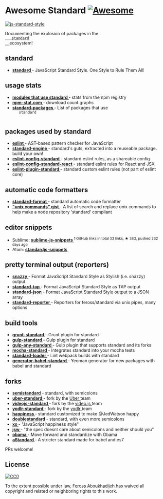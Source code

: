 <h1>
 Awesome Standard
 <a href="https://github.com/sindresorhus/awesome">
  <img alt="Awesome" src="https://cdn.rawgit.com/sindresorhus/awesome/d7305f38d29fed78fa85652e3a63e154dd8e8829/media/badge.svg"/>
 </a>
</h1>
<p>
 <a href="https://github.com/feross/standard">
  <img alt="js-standard-style" src="https://cdn.rawgit.com/feross/standard/master/badge.svg"/>
 </a>
</p>
<p>
 Documenting the explosion of packages in the
 <a href="https://github.com/feross/standard">
  <code>
   standard
  </code>
 </a>
 ecosystem!
</p>
<h2>
 standard
</h2>
<ul>
 <li>
  <strong>
   <a href="https://www.npmjs.com/package/standard">
    standard
   </a>
  </strong>
  - JavaScript Standard Style. One Style to Rule Them All!
 </li>
</ul>
<h2>
 usage stats
</h2>
<ul>
 <li>
  <strong>
   <a href="https://gist.github.com/feross/e0882df2fe673d6ce064">
    modules that use standard
   </a>
  </strong>
  - stats from the npm registry
 </li>
 <li>
  <strong>
   <a href="http://npm-stat.com/charts.html?package=standard&author=&from=&to=">
    npm-stat.com
   </a>
  </strong>
  - download count graphs
 </li>
 <li>
  <strong>
   <a href="https://npmjs.com/package/standard-packages">
    standard-packages
   </a>
  </strong>
  - List of packages that use
  <code>
   standard
  </code>
 </li>
</ul>
<h2>
 packages used by standard
</h2>
<ul>
 <li>
  <strong>
   <a href="https://www.npmjs.com/package/eslint">
    eslint
   </a>
  </strong>
  - AST-based pattern checker for JavaScript
 </li>
 <li>
  <strong>
   <a href="https://www.npmjs.com/package/standard-engine">
    standard-engine
   </a>
  </strong>
  - standard's guts, extracted into a reuseable package. build your own!
 </li>
 <li>
  <strong>
   <a href="https://www.npmjs.com/package/eslint-config-standard">
    eslint-config-standard
   </a>
  </strong>
  - standard eslint rules, as a shareable config
 </li>
 <li>
  <strong>
   <a href="https://www.npmjs.com/package/eslint-config-standard-react">
    eslint-config-standard-react
   </a>
  </strong>
  - standard eslint rules for React and JSX
 </li>
 <li>
  <strong>
   <a href="https://www.npmjs.com/package/eslint-plugin-standard">
    eslint-plugin-standard
   </a>
  </strong>
  - standard custom eslint rules (not part of eslint core)
 </li>
</ul>
<h2>
 automatic code formatters
</h2>
<ul>
 <li>
  <strong>
   <a href="https://www.npmjs.com/package/standard-format">
    standard-format
   </a>
  </strong>
  - standard automatic code formatter
 </li>
 <li>
  <strong>
   <a href="https://gist.github.com/watson/453fc63cace521fcdadc">
    "unix commands" gist
   </a>
  </strong>
  - A list of search and replace unix commands to help make a node repository 'standard' compliant
 </li>
</ul>
<h2>
 editor snippets
</h2>
<ul>
 <li>
  Sublime:
  <strong>
   <a href="https://github.com/jprichardson/sublime-js-snippets">
    sublime-js-snippets
   </a>
  </strong>
  <sup>
   1 GitHub links in total 33 links, &#9733 383, pushed 262 days ago
  </sup>
 </li>
 <li>
  Atom:
  <strong>
   <a href="https://atom.io/packages/standardjs-snippets">
    standardjs-snippets
   </a>
  </strong>
 </li>
</ul>
<h2>
 pretty terminal output (reporters)
</h2>
<ul>
 <li>
  <strong>
   <a href="https://www.npmjs.com/package/snazzy">
    snazzy
   </a>
  </strong>
  - Format JavaScript Standard Style as Stylish (i.e. snazzy) output
 </li>
 <li>
  <strong>
   <a href="https://www.npmjs.com/package/standard-tap">
    standard-tap
   </a>
  </strong>
  - Format JavaScript Standard Style as TAP output
 </li>
 <li>
  <strong>
   <a href="https://www.npmjs.com/package/standard-json">
    standard-json
   </a>
  </strong>
  - Format JavaScript Standard Style output to a JSON array
 </li>
 <li>
  <strong>
   <a href="https://www.npmjs.com/package/standard-reporter">
    standard-reporter
   </a>
  </strong>
  - Reporters for feross/standard via unix pipes, many options
 </li>
</ul>
<h2>
 build tools
</h2>
<ul>
 <li>
  <strong>
   <a href="https://www.npmjs.com/package/grunt-standard">
    grunt-standard
   </a>
  </strong>
  - Grunt plugin for standard
 </li>
 <li>
  <strong>
   <a href="https://www.npmjs.com/package/gulp-standard">
    gulp-standard
   </a>
  </strong>
  - Gulp plugin for standard
 </li>
 <li>
  <strong>
   <a href="https://www.npmjs.com/package/gulp-any-standard">
    gulp-any-standard
   </a>
  </strong>
  - Gulp plugin that supports standard and its forks
 </li>
 <li>
  <strong>
   <a href="https://www.npmjs.com/package/mocha-standard">
    mocha-standard
   </a>
  </strong>
  - Integrates standard into your mocha tests
 </li>
 <li>
  <strong>
   <a href="https://www.npmjs.com/package/standard-loader">
    standard-loader
   </a>
  </strong>
  - Lint webpack builds with standard
 </li>
 <li>
  <strong>
   <a href="https://www.npmjs.com/package/generator-babel-standard">
    generator-babel-standard
   </a>
  </strong>
  - Yeoman generator for new packages with babel and standard
 </li>
</ul>
<h2>
 forks
</h2>
<ul>
 <li>
  <strong>
   <a href="https://www.npmjs.com/package/semistandard">
    semistandard
   </a>
  </strong>
  - standard, with semicolons
 </li>
 <li>
  <strong>
   <a href="https://www.npmjs.com/package/uber-standard">
    uber-standard
   </a>
  </strong>
  - fork by the
  <a href="https://www.uber.com/">
   Uber
  </a>
  team
 </li>
 <li>
  <strong>
   <a href="https://www.npmjs.com/package/videojs-standard">
    videojs-standard
   </a>
  </strong>
  - fork by the
  <a href="https://github.com/videojs/video.js">
   video.js
  </a>
  team
 </li>
 <li>
  <strong>
   <a href="https://www.npmjs.com/package/yodlr-standard">
    yodlr-standard
   </a>
  </strong>
  - fork by the
  <a href="https://getyodlr.com/home">
   yodlr
  </a>
  team
 </li>
 <li>
  <strong>
   <a href="https://www.npmjs.com/package/happiness">
    happiness
   </a>
  </strong>
  - standard customized to make @JedWatson happy
 </li>
 <li>
  <strong>
   <a href="https://www.npmjs.com/package/doublestandard">
    doublestandard
   </a>
  </strong>
  - standard, with even more semicolons
 </li>
 <li>
  <strong>
   <a href="https://www.npmjs.com/package/xo">
    xo
   </a>
  </strong>
  - "JavaScript happiness style"
 </li>
 <li>
  <strong>
   <a href="https://www.npmjs.com/package/jsw">
    jsw
   </a>
  </strong>
  - "the spec doesnt care about semicolons and neither should you"
 </li>
 <li>
  <strong>
   <a href="https://www.npmjs.com/package/obama">
    obama
   </a>
  </strong>
  - Move forward and standardize with Obama
 </li>
 <li>
  <strong>
   <a href="https://npmjs.com/package/a-standard">
    aStandard
   </a>
  </strong>
  - A stricter standard made for babel and es7
 </li>
</ul>
<p>
 PRs welcome!
</p>
<h2>
 License
</h2>
<p>
 <a href="http://creativecommons.org/publicdomain/zero/1.0/">
  <img alt="CC0" src="http://i.creativecommons.org/p/zero/1.0/88x31.png"/>
 </a>
</p>
<p>
 To the extent possible under law,
 <a href="http://feross.org">
  Feross Aboukhadijeh
 </a>
 has waived all copyright and related or neighboring rights to this work.
</p>
